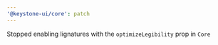 ```yaml
---
'@keystone-ui/core': patch
---
```


Stopped enabling lignatures with the `optimizeLegibility` prop in `Core`
